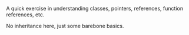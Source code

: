 A quick exercise in understanding classes, pointers, references, function references, etc.

No inheritance here, just some barebone basics.